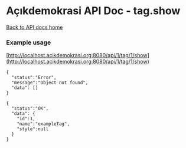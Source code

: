 # Açıkdemokrasi API Doc - tag.show

[Back to API docs home](Home)

### Example usage

[http://localhost.acikdemokrasi.org:8080/api/1/tag/1/show](http://localhost.acikdemokrasi.org:8080/api/1/tag/1/show)

```
{
  "status":"Error",
  "message":"Object not found",
  "data": []
}
```
```
{
  "status":"OK",
  "data": {
    "id":1,
    "name":"exampleTag",
    "style":null
  }
}
```